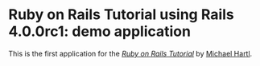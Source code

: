 # Ruby on Rails Tutorial using Rails 4.0.0rc1: demo application

This is the first application for the
[*Ruby on Rails Tutorial*](http://railstutorial.org/)
by [Michael Hartl](http://michaelhartl.com/).